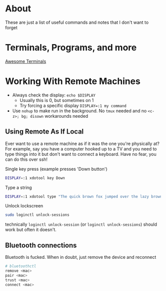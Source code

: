 # About
These are just a list of useful commands and notes that I don't want to forget

# Terminals, Programs, and more
[Awesome Terminals](https://github.com/cdleon/awesome-terminals)

# Working With Remote Machines
- Always check the display: `echo $DISPLAY`
    - Usually this is 0, but sometimes on 1
    - Try forcing a specific display `DISPLAY=:1 my command`
- Use `nohup` to make run in the background. No `tmux` needed and no `<c-z>; bg;
disown` workarounds needed

## Using Remote As If Local
Ever want to use a remote machine as if it was the one you're physically at?
For example, say you have a computer hooked up to a TV and you need to type
things into it but don't want to connect a keyboard.
Have no fear, you can do this over ssh!

Single key press (example presses 'Down button')
```bash
DISPLAY=:1 xdotool key Down
```

Type a string
```bash
DISPLAY=:1 xdotool type "The quick brown fox jumped over the lazy brown dog."
```
Unlock lockscreen
```bash
sudo loginctl unlock-sessions
```
technically `loginctl unlock-session` (or `loginctl unlock-sessions`) should
work but often it doesn't.

## Bluetooth connections
Bluetooth is fucked. 
When in doubt, just remove the device and reconnect
```bash
# bluetoothctl
remove <mac>
pair <mac>
trust <mac>
connect <mac>
```
